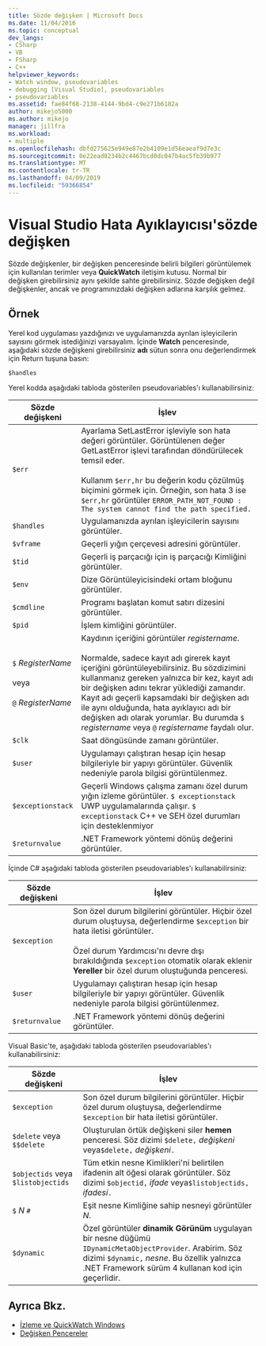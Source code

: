 ```yaml
---
title: Sözde değişken | Microsoft Docs
ms.date: 11/04/2016
ms.topic: conceptual
dev_langs:
- CSharp
- VB
- FSharp
- C++
helpviewer_keywords:
- Watch window, pseudovariables
- debugging [Visual Studio], pseudovariables
- pseudovariables
ms.assetid: fae84f68-2138-4144-9bd4-c9e271b6182a
author: mikejo5000
ms.author: mikejo
manager: jillfra
ms.workload:
- multiple
ms.openlocfilehash: dbfd275625e949e87e2b4109e1d56eaeaf9d7e3c
ms.sourcegitcommit: 0e22ead8234b2c4467bcd0dc047b4ac5fb39b977
ms.translationtype: MT
ms.contentlocale: tr-TR
ms.lasthandoff: 04/09/2019
ms.locfileid: "59366854"
---
```

# <a name="pseudovariables-in-the-visual-studio-debugger"></a>Visual Studio Hata Ayıklayıcısı'sözde değişken
Sözde değişkenler, bir değişken penceresinde belirli bilgileri görüntülemek için kullanılan terimler veya **QuickWatch** iletişim kutusu. Normal bir değişken girebilirsiniz aynı şekilde sahte girebilirsiniz. Sözde değişken değil değişkenler, ancak ve programınızdaki değişken adlarına karşılık gelmez.

## <a name="example"></a>Örnek
 Yerel kod uygulaması yazdığınızı ve uygulamanızda ayrılan işleyicilerin sayısını görmek istediğinizi varsayalım. İçinde **Watch** penceresinde, aşağıdaki sözde değişkeni girebilirsiniz **adı** sütun sonra onu değerlendirmek için Return tuşuna basın:

`$handles`

 Yerel kodda aşağıdaki tabloda gösterilen pseudovariables'ı kullanabilirsiniz:

|Sözde değişkeni|İşlev|
|--------------------|--------------|
|`$err`|Ayarlama SetLastError işleviyle son hata değeri görüntüler. Görüntülenen değer GetLastError işlevi tarafından döndürülecek temsil eder.<br /><br /> Kullanım `$err,hr` bu değerin kodu çözülmüş biçimini görmek için. Örneğin, son hata 3 ise `$err,hr` görüntüler `ERROR_PATH_NOT_FOUND : The system cannot find the path specified.`|
|`$handles`|Uygulamanızda ayrılan işleyicilerin sayısını görüntüler.|
|`$vframe`|Geçerli yığın çerçevesi adresini görüntüler.|
|`$tid`|Geçerli iş parçacığı için iş parçacığı Kimliğini görüntüler.|
|`$env`|Dize Görüntüleyicisindeki ortam bloğunu görüntüler.|
|`$cmdline`|Programı başlatan komut satırı dizesini görüntüler.|
|`$pid`|İşlem kimliğini görüntüler.|
|`$` *RegisterName*<br /><br /> veya<br /><br /> `@` *RegisterName*|Kaydının içeriğini görüntüler *registername*.<br /><br /> Normalde, sadece kayıt adı girerek kayıt içeriğini görüntüleyebilirsiniz. Bu sözdizimini kullanmanız gereken yalnızca bir kez, kayıt adı bir değişken adını tekrar yüklediği zamandır. Kayıt adı geçerli kapsamdaki bir değişken adı ile aynı olduğunda, hata ayıklayıcı adı bir değişken adı olarak yorumlar. Bu durumda `$` *registername* veya `@` *registername* faydalı olur.|
|`$clk`|Saat döngüsünde zamanı görüntüler.|
|`$user`|Uygulamayı çalıştıran hesap için hesap bilgileriyle bir yapıyı görüntüler. Güvenlik nedeniyle parola bilgisi görüntülenmez.|
|`$exceptionstack`|Geçerli Windows çalışma zamanı özel durum yığın izleme görüntüler. `$ exceptionstack` UWP uygulamalarında çalışır. `$ exceptionstack` C++ ve SEH özel durumları için desteklenmiyor|
|`$returnvalue`|.NET Framework yöntemi dönüş değerini görüntüler.|

 İçinde C# aşağıdaki tabloda gösterilen pseudovariables'ı kullanabilirsiniz:

|Sözde değişkeni|İşlev|
|--------------------|--------------|
|`$exception`|Son özel durum bilgilerini görüntüler. Hiçbir özel durum oluştuysa, değerlendirme `$exception` bir hata iletisi görüntüler.<br /><br /> Özel durum Yardımcısı'nı devre dışı bırakıldığında `$exception` otomatik olarak eklenir **Yereller** bir özel durum oluştuğunda penceresi.|
|`$user`|Uygulamayı çalıştıran hesap için hesap bilgileriyle bir yapıyı görüntüler. Güvenlik nedeniyle parola bilgisi görüntülenmez.|
|`$returnvalue`|.NET Framework yöntemi dönüş değerini görüntüler.|

 Visual Basic'te, aşağıdaki tabloda gösterilen pseudovariables'ı kullanabilirsiniz:

|Sözde değişkeni|İşlev|
|--------------------|--------------|
|`$exception`|Son özel durum bilgilerini görüntüler. Hiçbir özel durum oluştuysa, değerlendirme `$exception` bir hata iletisi görüntüler.|
|`$delete` veya `$$delete`|Oluşturulan örtük değişkeni siler **hemen** penceresi. Söz dizimi `$delete,` *değişkeni* veya`$delete,` *değişkeni*`.`|
|`$objectids` veya `$listobjectids`|Tüm etkin nesne Kimlikleri'ni belirtilen ifadenin alt öğesi olarak görüntüler. Söz dizimi `$objectid,` *ifade* veya`$listobjectids,` *ifadesi*`.`|
|`$` *N* `#`|Eşit nesne Kimliğine sahip nesneyi görüntüler *N*.|
|`$dynamic`|Özel görüntüler **dinamik Görünüm** uygulayan bir nesne düğümü `IDynamicMetaObjectProvider`. Arabirim. Söz dizimi `$dynamic,` *nesne*. Bu özellik yalnızca .NET Framework sürüm 4 kullanan kod için geçerlidir.|

## <a name="see-also"></a>Ayrıca Bkz.
- [İzleme ve QuickWatch Windows](../debugger/watch-and-quickwatch-windows.md)
- [Değişken Pencereler](../debugger/debugger-windows.md)
